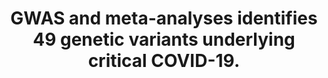 ---
title: "GWAS and meta-analyses identifies 49 genetic variants underlying critical COVID-19."
journal: "Nature"
year: 2023
authors: ["Pairo-Castineira E, Rawlik K, Bretherick AD, ..., Millar JE, ..., Baillie JK."]
doi: "10.1038/s41586-023-06034-3"
isFeatured: true
---